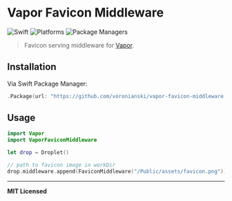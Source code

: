 # Vapor Favicon Middleware

![Swift](http://img.shields.io/badge/swift-3.0-brightgreen.svg)
![Platforms](https://img.shields.io/badge/platforms-Linux%20%7C%20OS%20X-blue.svg)
![Package Managers](https://img.shields.io/badge/package%20managers-SwiftPM-yellow.svg)

> Favicon serving middleware for [Vapor](https://vapor.codes).

## Installation

Via Swift Package Manager:

```swift
.Package(url: "https://github.com/voronianski/vapor-favicon-middleware.git", majorVersion: 1)
```

## Usage

```swift
import Vapor
import VaporFaviconMiddleware

let drop = Droplet()

// path to favicon image in workDir
drop.middleware.append(FaviconMiddleware("/Public/assets/favicon.png"))
```

---

**MIT Licensed**

